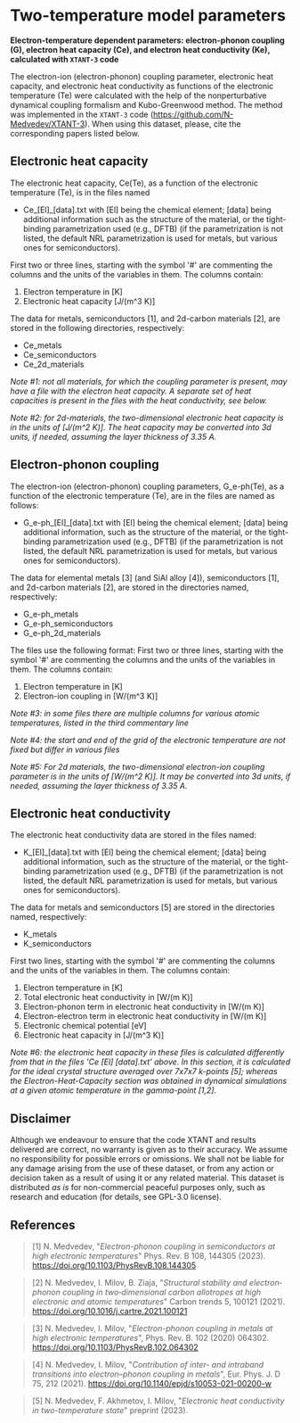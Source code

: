 # Two-temperature model parameters
__Electron-temperature dependent parameters: electron-phonon coupling (G), electron heat capacity (Ce), and electron heat conductivity (Ke), calculated with `XTANT-3` code__

The electron-ion (electron-phonon) coupling parameter, electronic heat capacity, and electronic heat conductivity as functions of the electronic temperature (Te) were calculated with the help of the nonperturbative dynamical coupling formalism and Kubo-Greenwood method. The method was implemented in the `XTANT-3` code (https://github.com/N-Medvedev/XTANT-3).
When using this dataset, please, cite the corresponding papers listed below.

## Electronic heat capacity

The electronic heat capacity, Ce(Te),  as a function of the electronic temperature (Te), is in the files named
* Ce_[El]_[data].txt
with [El] being the chemical element; [data] being additional information such as the structure of the material, or the tight-binding parametrization used (e.g., DFTB) (if the parametrization is not listed, the default NRL parametrization is used for metals, but various ones for semiconductors).

First two or three lines, starting with the symbol '#' are commenting the columns and the units of the variables in them.
The columns contain:
1) Electron temperature in [K]
2) Electronic heat capacity [J/(m^3 K)]

The data for metals, semiconductors [1], and 2d-carbon materials [2], are stored in the following directories, respectively:
* Ce_metals
* Ce_semiconductors
* Ce_2d_materials

_Note #1: not all materials, for which the coupling parameter is present, may have a file with the electron heat capacity. A separate set of heat capacities is present in the files with the heat conductivity, see below._

_Note #2: for 2d-materials, the two-dimensional electronic heat capacity is in the units of [J/(m^2 K)]. The heat capacity may be converted into 3d units, if needed, assuming the layer thickness of 3.35 A._


## Electron-phonon coupling

The electron-ion (electron-phonon) coupling parameters, G_e-ph(Te), as a function of the electronic temperature (Te), are in the files are named as follows:
* G_e-ph_[El]_[data].txt
with [El] being the chemical element; [data] being additional information, such as the structure of the material, or the tight-binding parametrization used (e.g., DFTB) (if the parametrization is not listed, the default NRL parametrization is used for metals, but various ones for semiconductors).

The data for elemental metals [3] (and SiAl alloy [4]), semiconductors [1], and 2d-carbon materials [2], are stored in the directories named, respectively:
* G_e-ph_metals
* G_e-ph_semiconductors
* G_e-ph_2d_materials

The files use the following format:
First two or three lines, starting with the symbol '#' are commenting the columns and the units of the variables in them.
The columns contain:
1) Electron temperature in [K]
2) Electron-ion coupling in [W/(m^3 K)]

_Note #3: in some files there are multiple columns for various atomic temperatures, listed in the third commentary line_

_Note #4: the start and end of the grid of the electronic temperature are not fixed but differ in various files_

_Note #5: For 2d materials, the two-dimensional electron-ion coupling parameter is in the units of [W/(m^2 K)]. It may be converted into 3d units, if needed, assuming the layer thickness of 3.35 A._


## Electronic heat conductivity

The electronic heat conductivity data are stored in the files named:
* K_[El]_[data].txt
with [El] being the chemical element; [data] being additional information, such as the structure of the material, or the tight-binding parametrization used (e.g., DFTB) (if the parametrization is not listed, the default NRL parametrization is used for metals, but various ones for semiconductors).

The data for metals and semiconductors [5] are stored in the directories named, respectively:
* K_metals
* K_semiconductors
 
First two lines, starting with the symbol '#' are commenting the columns and the units of the variables in them.
The columns contain:
1) Electron temperature in [K]
2) Total electronic heat conductivity in [W/(m K)]
3) Electron-phonon term in electronic heat conductivity in [W/(m K)]
4) Electron-electron term in electronic heat conductivity in [W/(m K)]
5) Electronic chemical potential [eV]
6) Electronic heat capacity in [J/(m^3 K)]

_Note #6: the electronic heat capacity in these files is calculated differently from that in the files 'Ce [El] [data].txt' above. In this section, it is calculated for the ideal crystal structure averaged over 7x7x7 k-points [5]; whereas the Electron-Heat-Capacity section was obtained in dynamical simulations at a given atomic temperature in the gamma-point [1,2]._


## Disclaimer

Although we endeavour to ensure that the code XTANT and results delivered are correct, no warranty is given as to their accuracy. We assume no responsibility for possible errors or omissions. We shall not be liable for any damage arising from the use of these dataset, or from any action or decision taken as a result of using it or any related material.
This dataset is distributed _as is_ for non-commercial peaceful purposes only, such as research and education (for details, see GPL-3.0 license). 


## References

> [1] N. Medvedev, "_Electron-phonon coupling in semiconductors at high electronic temperatures_" Phys. Rev. B 108, 144305 (2023). https://doi.org/10.1103/PhysRevB.108.144305

> [2] N. Medvedev, I. Milov, B. Ziaja, "_Structural stability and electron‐phonon coupling in two‐dimensional carbon allotropes at high electronic and atomic temperatures_" Carbon trends 5, 100121 (2021). https://doi.org/10.1016/j.cartre.2021.100121

> [3] N. Medvedev, I. Milov, "_Electron-phonon coupling in metals at high electronic temperatures_", Phys. Rev. B. 102 (2020) 064302. https://doi.org/10.1103/PhysRevB.102.064302 

> [4] N. Medvedev, I. Milov, "_Contribution of inter- and intraband transitions into electron–phonon coupling in metals_", Eur. Phys. J. D 75, 212 (2021). https://doi.org/10.1140/epjd/s10053-021-00200-w

> [5] N. Medvedev, F. Akhmetov, I. Milov, "_Electronic heat conductivity in two-temperature state_" preprint (2023).


